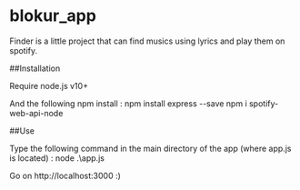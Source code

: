 # blokur_app
Finder is a little project that can find musics using lyrics and play them on spotify.

##Installation

Require node.js v10+

And the following npm install :
    npm install express --save
    npm i spotify-web-api-node

##Use

Type the following command in the main directory of the app (where app.js is located) :
    node .\app.js

Go on http://localhost:3000 :)